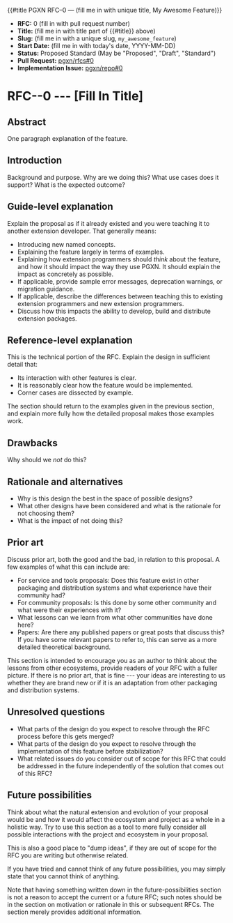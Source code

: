 {{#title PGXN RFC–0 — (fill me in with unique title, My Awesome Feature)}}
*   **RFC:** 0 (fill in with pull request number)
*   **Title:** (fill me in with title part of {{#title}} above)
*   **Slug:** (fill me in with a unique slug, `my_awesome_feature`)
*   **Start Date:** (fill me in with today's date, YYYY-MM-DD)
*   **Status:** Proposed Standard (May be "Proposed", "Draft", "Standard")
*   **Pull Request:** [pgxn/rfcs#0](https://github.com/pgxn/rfcs/pull/0)
*   **Implementation Issue:** [pgxn/repo#0](https://github.com/pgxn/repo/issues/0)

# RFC--0 --- [Fill In Title]

## Abstract

One paragraph explanation of the feature.

## Introduction

Background and purpose. Why are we doing this? What use cases does it support?
What is the expected outcome?

## Guide-level explanation

Explain the proposal as if it already existed and you were teaching it to
another extension developer. That generally means:

*   Introducing new named concepts.
*   Explaining the feature largely in terms of examples.
*   Explaining how extension programmers should *think* about the feature, and
    how it should impact the way they use PGXN. It should explain the impact
    as concretely as possible.
*   If applicable, provide sample error messages, deprecation warnings, or
    migration guidance.
*   If applicable, describe the differences between teaching this to existing
    extension programmers and new extension programmers.
*   Discuss how this impacts the ability to develop, build and distribute
    extension packages.

## Reference-level explanation

This is the technical portion of the RFC. Explain the design in sufficient
detail that:

*    Its interaction with other features is clear.
*    It is reasonably clear how the feature would be implemented.
*    Corner cases are dissected by example.

The section should return to the examples given in the previous section, and
explain more fully how the detailed proposal makes those examples work.

## Drawbacks

Why should we *not* do this?

## Rationale and alternatives

*    Why is this design the best in the space of possible designs?
*    What other designs have been considered and what is the rationale for not
     choosing them?
*    What is the impact of not doing this?

## Prior art

Discuss prior art, both the good and the bad, in relation to this proposal. A
few examples of what this can include are:

*    For service and tools proposals: Does this feature exist in other
     packaging and distribution systems and what experience have their
     community had?
*    For community proposals: Is this done by some other community and what
     were their experiences with it?
*    What lessons can we learn from what other communities have done here?
*    Papers: Are there any published papers or great posts that discuss this?
     If you have some relevant papers to refer to, this can serve as a more
     detailed theoretical background.

This section is intended to encourage you as an author to think about the
lessons from other ecosystems, provide readers of your RFC with a fuller
picture. If there is no prior art, that is fine --- your ideas are interesting
to us whether they are brand new or if it is an adaptation from other
packaging and distribution systems.

## Unresolved questions

*    What parts of the design do you expect to resolve through the RFC process
     before this gets merged?
*    What parts of the design do you expect to resolve through the
     implementation of this feature before stabilization?
*    What related issues do you consider out of scope for this RFC that could
     be addressed in the future independently of the solution that comes out
     of this RFC?

## Future possibilities

Think about what the natural extension and evolution of your proposal would be
and how it would affect the ecosystem and project as a whole in a holistic
way. Try to use this section as a tool to more fully consider all possible
interactions with the project and ecosystem in your proposal.

This is also a good place to "dump ideas", if they are out of scope for the
RFC you are writing but otherwise related.

If you have tried and cannot think of any future possibilities,
you may simply state that you cannot think of anything.

Note that having something written down in the future-possibilities section
is not a reason to accept the current or a future RFC; such notes should be
in the section on motivation or rationale in this or subsequent RFCs.
The section merely provides additional information.
